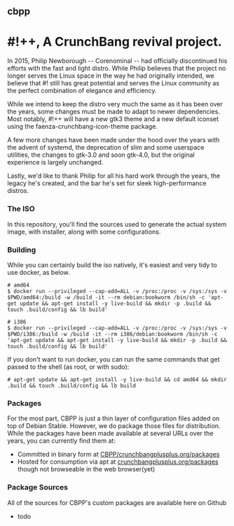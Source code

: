 ## cbpp
# #!++, A CrunchBang revival project.

In 2015, Philip Newborough -- Corenominal -- had officially discontinued his efforts with the fast and light distro. While Philip believes that the project no longer serves the Linux space in the way he had originally intended, we believe that #! still has great potential and serves the Linux community as the perfect combination of elegance and efficiency.

While we intend to keep the distro very much the same as it has been over the years, some changes must be made to adapt to newer dependencies. Most notably, #!++ will have a new gtk3 theme and a new default iconset using the faenza-crunchbang-icon-theme package.

A few more changes have been made under the hood over the years with the advent of systemd, the deprecation of slim and some userspace utilities, the changes to gtk-3.0 and soon gtk-4.0, but the original experience is largely unchanged.

Lastly, we'd like to thank Philip for all his hard work through the years, the legacy he's created, and the bar he's set for sleek high-performance distros.

### The ISO

In this repository, you'll find the sources used to generate the actual system image, with installer, along with some configurations.

### Building

While you can certainly build the iso natively, it's easiest and very tidy to use docker, as below.

```
# amd64
$ docker run --privileged --cap-add=ALL -v /proc:/proc -v /sys:/sys -v $PWD/amd64:/build -w /build -it --rm debian:bookworm /bin/sh -c 'apt-get update && apt-get install -y live-build && mkdir -p .build && touch .build/config && lb build'
```

```
# i386
$ docker run --privileged --cap-add=ALL -v /proc:/proc -v /sys:/sys -v $PWD/i386:/build -w /build -it --rm i386/debian:bookworm /bin/sh -c 'apt-get update && apt-get install -y live-build && mkdir -p .build && touch .build/config && lb build'
```

If you don't want to run docker, you can run the same commands that get passed to the shell (as root, or with sudo):

```
# apt-get update && apt-get install -y live-build && cd amd64 && mkdir .build && touch .build/config && lb build
```

### Packages

For the most part, CBPP is just a thin layer of configuration files added on top of Debian Stable. However, we do package those files for distribution. While the packages have been made available at several URLs over the years, you can currently find them at:

- Committed in binary form at [CBPP/crunchbangplusplus.org/packages](https://github.com/CBPP/packages.crunchbangplusplus.org)
- Hosted for consumption via apt at [crunchbangplusplus.org/packages](crunchbangplusplus.org/packages) though not browseable in the web browser(yet)

### Package Sources

All of the sources for CBPP's custom packages are available here on Github

- todo

